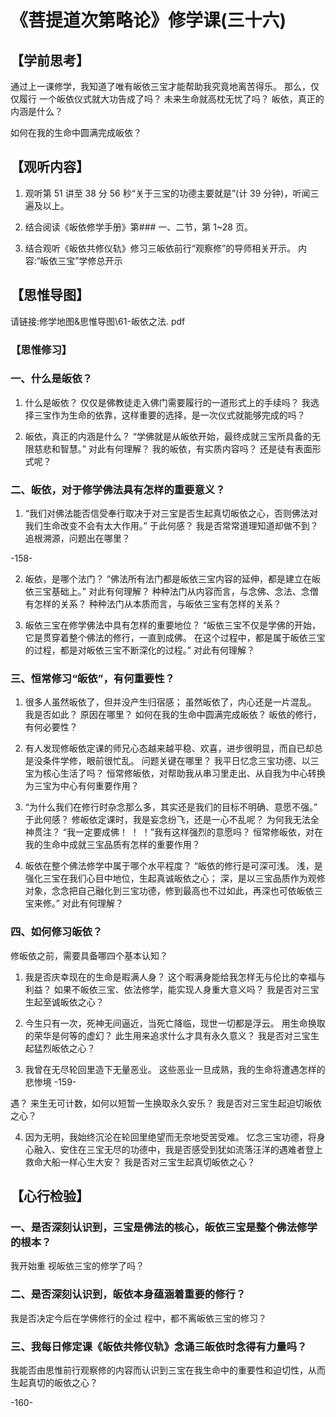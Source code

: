 
# 《菩提道次第略论》修学课(三十六)
## 【学前思考】

通过上一课修学，我知道了唯有皈依三宝才能帮助我究竟地离苦得乐。
那么，仅仅履行
一个皈依仪式就大功告成了吗？
未来生命就高枕无忧了吗？
皈依，真正的内涵是什么？

如何在我的生命中圆满完成皈依？

## 【观听内容】

1. 观听第 51 讲至 38 分 56 秒“关于三宝的功德主要就是”(计 39 分钟)，听闻三遍及以上。

2. 结合阅读《皈依修学手册》第### 一、二节，第 1~28 页。
3. 结合观听《皈依共修仪轨》修习三皈依前行“观察修”的导师相关开示。
   内容:“皈依三宝”学修总开示

## 【思惟导图】

请链接:修学地图&思惟导图\61-皈依之法. pdf

### 【思惟修习】

### 一、什么是皈依？

1. 什么是皈依？
   仅仅是佛教徒走入佛门需要履行的一道形式上的手续吗？
   我选择三宝作为生命的依靠，这样重要的选择，是一次仪式就能够完成的吗？

2. 皈依，真正的内涵是什么？
   “学佛就是从皈依开始，最终成就三宝所具备的无限慈悲和智慧。”
   对此有何理解？
   我的皈依，有实质内容吗？
   还是徒有表面形式呢？

### 二、皈依，对于修学佛法具有怎样的重要意义？

1. “我们对佛法能否信受奉行取决于对三宝是否生起真切皈依之心，否则佛法对我们生命改变不会有太大作用。”
   于此何感？
   我是否常常道理知道却做不到？
   追根溯源，问题出在哪里？

-158-

2. 皈依，是哪个法门？
   “佛法所有法门都是皈依三宝内容的延伸，都是建立在皈依三宝基础上。”
   对此有何理解？
   种种法门从内容而言，与念佛、念法、念僧有怎样的关系？
   种种法门从本质而言，与皈依三宝有怎样的关系？

3. 皈依三宝在修学佛法中具有怎样的重要地位？
   “皈依三宝不仅是学佛的开始，它是贯穿着整个佛法的修行，一直到成佛。
   在这个过程中，都是属于皈依三宝的过程，都是对皈依三宝不断深化的过程。”
   对此有何理解？

### 三、恒常修习“皈依”，有何重要性？

1. 很多人虽然皈依了，但并没产生归宿感；
   虽然皈依了，内心还是一片混乱。
   我是否如此？
   原因在哪里？
   如何在我的生命中圆满完成皈依？
   皈依的修行，有何必要性？

2. 有人发现修皈依定课的师兄心态越来越平稳、欢喜，进步很明显，而自已却总是没条件学修，眼前很忙乱。
   问题关键在哪里？
   我平日忆念三宝功德、以三宝为核心生活了吗？
   恒常修皈依，对帮助我从串习里走出、从自我为中心转换为三宝为中心有何重要作用？

3. “为什么我们在修行时杂念那么多，其实还是我们的目标不明确、意愿不强。”
   于此何感？
   修皈依定课时，我是妄念纷飞，还是一心不乱呢？
   为何我无法全神贯注？
   “我一定要成佛！
   ！
   ！”我有这样强烈的意愿吗？
   恒常修皈依，对在我的生命中成就三宝品质有怎样的重要作用？

4. 皈依在整个佛法修学中属于哪个水平程度？
   “皈依的修行是可深可浅。
   浅，是强化三宝在我们心目中地位，生起真诚皈依之心；
   深，是以三宝品质作为观修对象，念念把自己融化到三宝功德，修到最高也不过如此，再深也可依皈依三宝来修。”
   对此有何理解？

### 四、如何修习皈依？

修皈依之前，需要具备哪四个基本认知？

1. 我是否庆幸现在的生命是暇满人身？
   这个暇满身能给我怎样无与伦比的幸福与利益？
   如果不皈依三宝、依法修学，能实现人身重大意义吗？
   我是否对三宝生起至诚皈依之心？

2. 今生只有一次，死神无间逼近，当死亡降临，现世一切都是浮云。
   用生命换取的荣华是何等的虚幻？
   此生用来追求什么才具有永久意义？
   我是否对三宝生起猛烈皈依之心？

3. 我曾在无尽轮回里造下无量恶业。
   这些恶业一旦成熟，我的生命将遭遇怎样的悲惨境
   -159-

遇？
来生无可计数，如何以短暂一生换取永久安乐？
我是否对三宝生起迫切皈依之心？

4. 因为无明，我始终沉沦在轮回里绝望而无奈地受苦受难。
   忆念三宝功德，将身心融入、安住在三宝无尽的功德中，我是否感受到犹如流落汪洋的遇难者登上救命大船一样心生大安？
   我是否对三宝生起真切皈依之心？

## 【心行检验】

### 一、是否深刻认识到，三宝是佛法的核心，皈依三宝是整个佛法修学的根本？

我开始重
视皈依三宝的修学了吗？

### 二、是否深刻认识到，皈依本身蕴涵着重要的修行？

我是否决定今后在学佛修行的全过
程中，都不离皈依三宝的修习？

### 三、我每日修定课《皈依共修仪轨》念诵三皈依时念得有力量吗？

我能否由思惟前行观察修的内容而认识到三宝在我生命中的重要性和迫切性，从而生起真切的皈依之心？

-160-